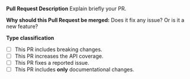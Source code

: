 **Pull Request Description**
Explain briefly your PR.


**Why should this Pull Request be merged:**
Does it fix any issue? Or is it a new feature?

**Type classification**
- [ ] This PR includes breaking changes.
- [ ] This PR increases the API coverage.
- [ ] This PR fixes a reported issue.
- [ ] This PR includes **only** documentational changes.
